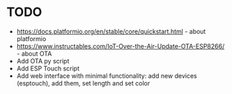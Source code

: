 # TODO
- https://docs.platformio.org/en/stable/core/quickstart.html - about platformio
- https://www.instructables.com/IoT-Over-the-Air-Update-OTA-ESP8266/ - about OTA
- Add OTA py script
- Add ESP Touch script
- Add web interface with minimal functionality: add new devices (esptouch), add them, set length and set color
